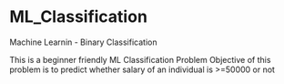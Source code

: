 # ML_Classification
Machine Learnin - Binary Classification

This is a beginner friendly ML Classification Problem
Objective of this problem is to predict whether salary of an individual is >=50000 or not


